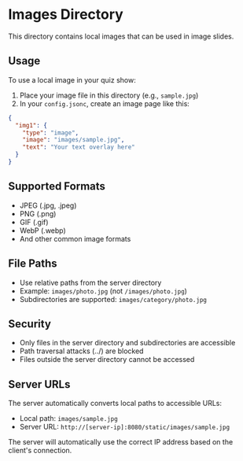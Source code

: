 # Images Directory

This directory contains local images that can be used in image slides.

## Usage

To use a local image in your quiz show:

1. Place your image file in this directory (e.g., `sample.jpg`)
2. In your `config.jsonc`, create an image page like this:

```json
{
  "img1": {
    "type": "image",
    "image": "images/sample.jpg",
    "text": "Your text overlay here"
  }
}
```

## Supported Formats

- JPEG (.jpg, .jpeg)
- PNG (.png)
- GIF (.gif)
- WebP (.webp)
- And other common image formats

## File Paths

- Use relative paths from the server directory
- Example: `images/photo.jpg` (not `/images/photo.jpg`)
- Subdirectories are supported: `images/category/photo.jpg`

## Security

- Only files in the server directory and subdirectories are accessible
- Path traversal attacks (../) are blocked
- Files outside the server directory cannot be accessed

## Server URLs

The server automatically converts local paths to accessible URLs:
- Local path: `images/sample.jpg`
- Server URL: `http://[server-ip]:8080/static/images/sample.jpg`

The server will automatically use the correct IP address based on the client's connection.
